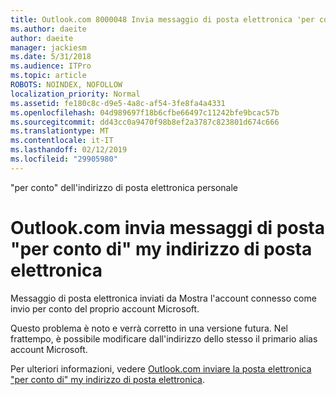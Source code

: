 ```yaml
---
title: Outlook.com 8000048 Invia messaggio di posta elettronica 'per conto' del personale indirizzo di posta elettronica
ms.author: daeite
author: daeite
manager: jackiesm
ms.date: 5/31/2018
ms.audience: ITPro
ms.topic: article
ROBOTS: NOINDEX, NOFOLLOW
localization_priority: Normal
ms.assetid: fe180c8c-d9e5-4a8c-af54-3fe8fa4a4331
ms.openlocfilehash: 04d989697f18b6cfbe66497c11242bfe9bcac57b
ms.sourcegitcommit: dd43cc0a9470f98b8ef2a3787c823801d674c666
ms.translationtype: MT
ms.contentlocale: it-IT
ms.lasthandoff: 02/12/2019
ms.locfileid: "29905980"
---
```

"per conto" dell'indirizzo di posta elettronica personale

# <a name="outlookcom-sends-email-on-behalf-of-my-email-address"></a>Outlook.com invia messaggi di posta "per conto di" my indirizzo di posta elettronica

Messaggio di posta elettronica inviati da Mostra l'account connesso come invio per conto del proprio account Microsoft.
  
Questo problema è noto e verrà corretto in una versione futura. Nel frattempo, è possibile modificare dall'indirizzo dello stesso il primario alias account Microsoft.
  
Per ulteriori informazioni, vedere [Outlook.com inviare la posta elettronica "per conto di" my indirizzo di posta elettronica](https://go.microsoft.com/fwlink/p/?linkid=2001600&amp;clcid=0x409).
  

